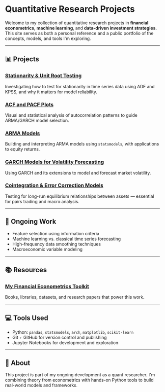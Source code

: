 # Quantitative Research Projects

Welcome to my collection of quantitative research projects in **financial econometrics**, **machine learning**, and **data-driven investment strategies**. This site serves as both a personal reference and a public portfolio of the concepts, models, and tools I'm exploring.

---

## 📊 Projects

### [Stationarity & Unit Root Testing](stationarity.md)
Investigating how to test for stationarity in time series data using ADF and KPSS, and why it matters for model reliability.

### [ACF and PACF Plots](acf-pacf.md)
Visual and statistical analysis of autocorrelation patterns to guide ARMA/GARCH model selection.

### [ARMA Models](arma.md)
Building and interpreting ARMA models using `statsmodels`, with applications to equity returns.

### [GARCH Models for Volatility Forecasting](garch.md)
Using GARCH and its extensions to model and forecast market volatility.

### [Cointegration & Error Correction Models](cointegration.md)
Testing for long-run equilibrium relationships between assets — essential for pairs trading and macro analysis.

---

## 🧠 Ongoing Work

- Feature selection using information criteria
- Machine learning vs. classical time series forecasting
- High-frequency data smoothing techniques
- Macroeconomic variable modeling

---

## 📚 Resources

### [My Financial Econometrics Toolkit](resources.md)
Books, libraries, datasets, and research papers that power this work.

---

## 💻 Tools Used

- Python: `pandas`, `statsmodels`, `arch`, `matplotlib`, `scikit-learn`
- Git + GitHub for version control and publishing
- Jupyter Notebooks for development and exploration

---

## 🧾 About

This project is part of my ongoing development as a quant researcher. I'm combining theory from econometrics with hands-on Python tools to build real-world models and frameworks.



